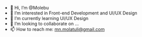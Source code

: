 - 👋 Hi, I’m @Molebu
- 👀 I’m interested in Front-end Development and UI/UX Design
- 🌱 I’m currently learning UI/UX Design
- 💞️ I’m looking to collaborate on ...
- 📫 How to reach me: mn.molatuli@gmail.com

<!---
Molebu/Molebu is a ✨ special ✨ repository because its `README.md` (this file) appears on your GitHub profile.
You can click the Preview link to take a look at your changes.
--->
